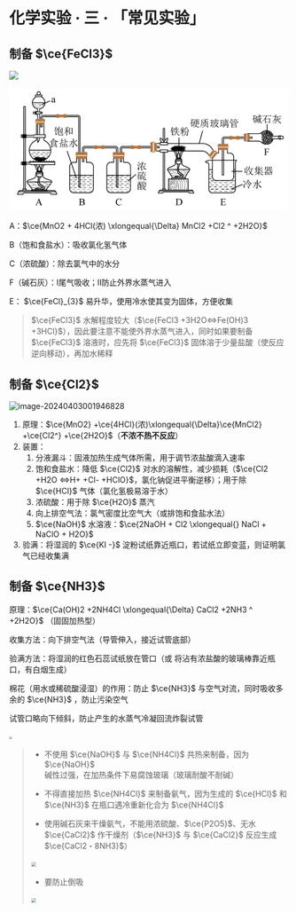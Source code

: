 # 化学实验 · 三 · 「常见实验」



## 制备 $\ce{FeCl3}$

<img src="/07 化学实验/images/image-20230924143606556.png"/>

![image-20230924143606556](images/image-20230924143606556.png)

A：$\ce{MnO2 + 4HCl(浓) \xlongequal{\Delta} MnCl2 +Cl2 ^ +2H2O}$

B（饱和食盐水）：吸收氯化氢气体

C（浓硫酸）：除去氯气中的水分

F（碱石灰）：Ⅰ尾气吸收；Ⅱ防止外界水蒸气进入

E： $\ce{FeCl}_{3}$ 易升华，使用冷水使其变为固体，方便收集

>  $\ce{FeCl3}$ 水解程度较大（$\ce{FeCl3 +3H2O<=>Fe(OH)3 +3HCl}$），因此要注意不能使外界水蒸气进入，同时如果要制备 $\ce{FeCl3}$ 溶液时，应先将 $\ce{FeCl3}$ 固体溶于少量盐酸（使反应逆向移动），再加水稀释

## 制备 $\ce{Cl2}$

![image-20240403001946828](images/image-20240403001946828.png)

1. 原理：$\ce{MnO2} +\ce{4HCl}(浓)\xlongequal{\Delta}\ce{MnCl2} +\ce{Cl2^} +\ce{2H2O}$（**不浓不热不反应**）
2. 装置：
    1. 分液漏斗：固液加热生成气体所需，用于调节浓盐酸滴入速率
    2. 饱和食盐水：降低 $\ce{Cl2}$ 对水的溶解性，减少损耗（$\ce{Cl2 +H2O <=>H+ +Cl- +HClO}$，氯化钠促进平衡逆移）；用于除 $\ce{HCl}$ 气体（氯化氢极易溶于水）
    3. 浓硫酸：用于除 $\ce{H2O}$ 蒸汽
    4. 向上排空气法：氯气密度比空气大（或排饱和食盐水法）
    5. $\ce{NaOH}$ 水溶液：$\ce{2NaOH + Cl2 \xlongequal{} NaCl + NaClO + H2O}$
3. 验满：将湿润的 $\ce{KI -}$ 淀粉试纸靠近瓶口，若试纸立即变蓝，则证明氯气已经收集满


## 制备 $\ce{NH3}$

原理：$\ce{Ca(OH)2 +2NH4Cl \xlongequal{\Delta} CaCl2 +2NH3 ^ +2H2O}$ （固固加热型）

收集方法：向下排空气法（导管伸入，接近试管底部）

验满方法：将湿润的红色石蕊试纸放在管口（或 将沾有浓盐酸的玻璃棒靠近瓶口，有白烟生成）

棉花（用水或稀硫酸浸湿）的作用：防止 $\ce{NH3}$ 与空气对流，同时吸收多余的 $\ce{NH3}$ ，防止污染空气

试管口略向下倾斜，防止产生的水蒸气冷凝回流炸裂试管

<img src="/05 化学物质基本概念/images/7.4.png" style="zoom: 33%;" />

> - 不使用 $\ce{NaOH}$ 与 $\ce{NH4Cl}$ 共热来制备，因为 $\ce{NaOH}$ 碱性过强，在加热条件下易腐蚀玻璃（玻璃耐酸不耐碱）
>
> - 不得直接加热 $\ce{NH4Cl}$ 来制备氨气，因为生成的 $\ce{HCl}$ 和 $\ce{NH3}$ 在瓶口遇冷重新化合为 $\ce{NH4Cl}$ 
>
> - 使用碱石灰来干燥氨气，不能用浓硫酸、$\ce{P2O5}$、无水 $\ce{CaCl2}$ 作干燥剂（$\ce{NH3}$ 与 $\ce{CaCl2}$ 反应生成 $\ce{CaCl2・8NH3}$）
>
>  <img src="/05 化学物质基本概念/images/7.6.png" style="zoom:50%;" />
>
> - 要防止倒吸
>
>  <img src="/05 化学物质基本概念/images/7.5.png" style="zoom: 50%;" />
